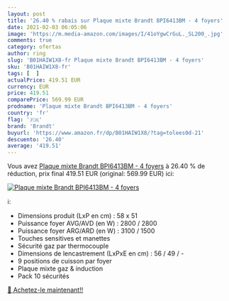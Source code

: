 ```yaml
---
layout: post
title: '26.40 % rabais sur Plaque mixte Brandt BPI6413BM - 4 foyers'
date: 2021-02-03 06:05:06
image: 'https://m.media-amazon.com/images/I/41oYgwCrGuL._SL200_.jpg'
comments: true
category: ofertas
author: ring
slug: 'B01HAIW1X8-fr Plaque mixte Brandt BPI6413BM - 4 foyers'
sku: 'B01HAIW1X8-fr'
tags: [  ]
actualPrice: 419.51 EUR
currency: EUR
price: 419.51
comparePrice: 569.99 EUR
prodname: 'Plaque mixte Brandt BPI6413BM - 4 foyers'
country: 'fr'
flag: '🇫🇷'
brand: 'Brandt'
buyurl: 'https://www.amazon.fr/dp/B01HAIW1X8/?tag=tolees0d-21'
descuento: '26.40'
average: '419.51'
---
```


Vous avez [Plaque mixte Brandt BPI6413BM - 4 foyers](https://www.amazon.fr/dp/B01HAIW1X8/?tag=tolees0d-21)  à  26.40 % de réduction, prix final  419.51 EUR (original: 569.99 EUR) ici:

[![Plaque mixte Brandt BPI6413BM - 4 foyers](https://m.media-amazon.com/images/I/41oYgwCrGuL._SL200_.jpg)](https://www.amazon.fr/dp/B01HAIW1X8/?tag=tolees0d-21)

ℹ️:

- Dimensions produit (LxP en cm) : 58 x 51
- Puissance foyer AVG/AVD (en W) : 2800 / 2800
- Puissance foyer ARG/ARD (en W) : 3100 / 1500
- Touches sensitives et manettes
- Sécurité gaz par thermocouple
- Dimensions de lencastrement (LxPxE en cm) : 56 / 49 / -
- 9 positions de cuisson par foyer
- Plaque mixte gaz & induction
- Pack 10 sécurités

[🛒 Achetez-le maintenant!!](https://www.amazon.fr/dp/B01HAIW1X8/?tag=tolees0d-21)
